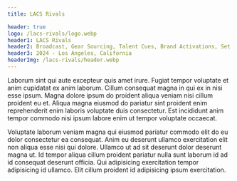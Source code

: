 ```yaml
---
title: LACS Rivals

header: true
logo: /lacs-rivals/logo.webp
header1: LACS Rivals
header2: Broadcast, Gear Sourcing, Talent Cues, Brand Activations, Set Design
header3: 2024 - Los Angeles, California
headerImg: /lacs-rivals/header.webp
---
```


<script language='ts' setup>
import ImageViewer from "../.vitepress/components/ImageViewer.vue";
</script>

<ImageViewer :images="[
    { url: '/lacs-rivals/broadcast.webp', alt: 'Picture of the broadcast room. Featuring 2 rows of tables and numerous stations for each crew member. About 7 crew members total.' },
    { url: '/lacs-rivals/host-stage.webp', alt: 'Picture facing the hosts, or casters, of the show. 4 of them are sitting on a couch watching a live feed of the players competeting in the other room. Numerous cameras are pointed at the hosts.' },
    { url: '/lacs-rivals/player-stage.webp', alt: 'Wide shot of the player stage area. In the foreground features 2 players current facing each other on stream. In the background is a practice area with about 4 visible gaming stations' },
    { url: '/lacs-rivals/crew.webp', alt: 'Picture of the crew taken after the show. 22 people in total.' },
]" />

Laborum sint qui aute excepteur quis amet irure. Fugiat tempor voluptate et anim cupidatat ex anim laborum. Cillum consequat magna in qui ex in nisi esse ipsum. Magna dolore ipsum do proident aliqua veniam nisi cillum proident eu et. Aliqua magna eiusmod do pariatur sint proident enim reprehenderit enim laboris voluptate duis consectetur. Est incididunt anim tempor commodo nisi ipsum labore enim ut tempor voluptate occaecat.

Voluptate laborum veniam magna qui eiusmod pariatur commodo elit do eu dolor consectetur ea consequat. Anim eu deserunt ullamco exercitation elit non aliqua esse nisi qui dolore. Ullamco ut ad sit deserunt dolor deserunt magna ut. Id tempor aliqua cillum proident pariatur nulla sunt laborum id ad id consequat deserunt officia. Qui adipisicing exercitation tempor adipisicing id ullamco. Elit cillum proident id adipisicing ipsum exercitation.